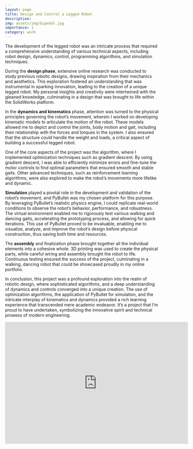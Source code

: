 ```yaml
---
layout: page
title: Design and Control a Legged Robot
description:
img: assets/img/bipedal.jpg
importance: 1
category: work
---
```


The development of the legged robot was an intricate process that required a comprehensive understanding of various technical aspects, including robot design, dynamics, control, programming algorithms, and simulation techniques.

During the **design phase**, extensive online research was conducted to study previous robotic designs, drawing inspiration from their mechanics and aesthetics. This exploration fostered an understanding that was instrumental in sparking innovation, leading to the creation of a unique legged robot. My personal insights and creativity were intertwined with the gleaned knowledge, culminating in a design that was brought to life within the SolidWorks platform.

In the **dynamics and kinematics** phase, attention was turned to the physical principles governing the robot’s movement, wherein I worked on developing kinematic models to articulate the motion of the robot. These models allowed me to depict and control the joints, body motion and gait, including their relationship with the forces and torques in the system. I also ensured that the structure could handle the weight and loads, a critical aspect of building a successful legged robot.

One of the core aspects of the project was the algorithm, where I implemented optimization techniques such as gradient descent. By using gradient descent, I was able to efficiently minimize errors and fine-tune the motor controls to find optimal parameters that ensured smooth and stable gaits. Other advanced techniques, such as reinforcement learning algorithms, were also explored to make the robot’s movements more lifelike and dynamic.

**Simulation** played a pivotal role in the development and validation of the robot’s movement, and PyBullet was my chosen platform for this purpose. By leveraging PyBullet’s realistic physics engine, I could replicate real-world conditions to observe the robot’s behavior, performance, and robustness. The virtual environment enabled me to rigorously test various walking and dancing gaits, accelerating the prototyping process, and allowing for quick iterations. This use of PyBullet proved to be invaluable, enabling me to visualize, analyze, and improve the robot’s design before physical construction, thus saving both time and resources.

The **assembly** and finalization phase brought together all the individual elements into a cohesive whole. 3D printing was used to create the physical parts, while careful wiring and assembly brought the robot to life. Continuous testing ensured the success of the project, culminating in a walking, dancing robot that could be showcased proudly in my online portfolio.

In conclusion, this project was a profound exploration into the realm of robotic design, where sophisticated algorithms, and a deep understanding of dynamics and controls converged into a unique creation. The use of optimization algorithms, the application of PyBullet for simulation, and the intricate interplay of kinematics and dynamics provided a rich learning experience that transcended mere academic endeavor. It’s a project that I’m proud to have undertaken, symbolizing the innovative spirit and technical prowess of modern engineering.

<div class="row justify-content-sm-center align-items-center">
    <div class="video-container">
        <iframe class="video z-depth-1 rounded" src="https://www.youtube.com/embed/SMPKZw6z0Z4" title="YouTube video player" frameborder="0" allow="accelerometer; autoplay; clipboard-write; encrypted-media; gyroscope; picture-in-picture" allowfullscreen width="600" height="400"></iframe>
    </div>
</div>


